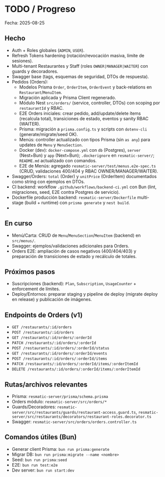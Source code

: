 # TODO / Progreso

Fecha: 2025-08-25

## Hecho
- Auth + Roles globales (`ADMIN`, `USER`).
- Refresh Tokens hardening (rotación/revocación masiva, límite de sesiones).
- Multi-tenant Restaurantes y Staff (roles `OWNER|MANAGER|WAITER`) con guards y decoradores.
- Swagger base (tags, esquemas de seguridad, DTOs de respuesta).
- Pedidos (Orders):
  - Modelos Prisma `Order`, `OrderItem`, `OrderEvent` y back-relations en `Restaurant`/`MenuItem`.
  - Migración aplicada y Prisma Client regenerado.
  - Módulo Nest `src/orders/` (service, controller, DTOs) con scoping por `restaurantId` y RBAC.
  - E2E Orders iniciales: crear pedido, add/update/delete ítems (recalcula total), transiciones de estado, eventos y sanity RBAC (WAITER).
  - Prisma: migración a `prisma.config.ts` y scripts con `dotenv-cli` (generate/migrate/seed OK).
  - Menús: controller actualizado con tipos Prisma (sin `as any`) para updates de `Menu` y `MenuSection`.
  - Docker (dev): `docker-compose.yml` con `db` (Postgres), `server` (Nest+Bun) y `app` (Next+Bun); `.dockerignore` en `resmatic-server/`; `README.md` actualizado con comandos.
  - E2E de Menús: agregado `resmatic-server/test/menus.e2e-spec.ts` (CRUD, validaciones 400/404 y RBAC OWNER/MANAGER/WAITER).
- Swagger/Orders: `total` (Order) y `unitPrice` (OrderItem) documentados como string con ejemplos en DTOs.
- CI backend: workflow `.github/workflows/backend-ci.yml` con Bun (lint, migraciones, seed, E2E contra Postgres de servicio).
- Dockerfile producción backend: `resmatic-server/Dockerfile` multi-stage (build + runtime) con `prisma generate` y `nest build`.
-

## En curso
- Menú/Carta: CRUD de `Menu`/`MenuSection`/`MenuItem` (backend) en `src/menus/`.
- Swagger: ejemplos/validaciones adicionales para Orders.
- Orders E2E: ampliación de casos negativos (400/404/403) y preparación de transiciones de estado y recálculo de totales.

## Próximos pasos
- Suscripciones (backend): `Plan`, `Subscription`, `UsageCounter` + enforcement de límites.
- Deploy/Entornos: preparar staging y pipeline de deploy (migrate deploy en release) y publicación de imágenes.

## Endpoints de Orders (v1)
- `GET /restaurants/:id/orders`
- `POST /restaurants/:id/orders`
- `GET /restaurants/:id/orders/:orderId`
- `PATCH /restaurants/:id/orders/:orderId`
- `POST /restaurants/:id/orders/:orderId/status`
- `GET /restaurants/:id/orders/:orderId/events`
- `POST /restaurants/:id/orders/:orderId/items`
- `PATCH /restaurants/:id/orders/:orderId/items/:orderItemId`
- `DELETE /restaurants/:id/orders/:orderId/items/:orderItemId`

## Rutas/archivos relevantes
- Prisma: `resmatic-server/prisma/schema.prisma`
- Orders módulo: `resmatic-server/src/orders/*`
- Guards/Decoradores: `resmatic-server/src/restaurants/guards/restaurant-access.guard.ts`, `resmatic-server/src/restaurants/decorators/restaurant-roles.decorator.ts`
- Swagger: `resmatic-server/src/orders/orders.controller.ts`

## Comandos útiles (Bun)
- Generar client Prisma: `bun run prisma:generate`
- Migrar DB: `bun run prisma:migrate --name <nombre>`
- Seed: `bun run prisma:seed`
- E2E: `bun run test:e2e`
- Dev server: `bun run start:dev`
